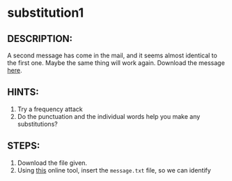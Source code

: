 # substitution1
## DESCRIPTION:
A second message has come in the mail, and it seems almost identical to the first one. 
Maybe the same thing will work again. Download the message [here](https://github.com/jon-brandy/CTF-WRITE-UP/blob/c83ad1ad7a81e92be06402dd6d777dbc644ceda3/Asset/substitution1/message.txt).
## HINTS:
1. Try a frequency attack
2. Do the punctuation and the individual words help you make any substitutions?
## STEPS:
1. Download the file given.
2. Using [this](https://www.boxentriq.com/code-breaking/cipher-identifier) online tool, insert the `message.txt` file, so we can identify

